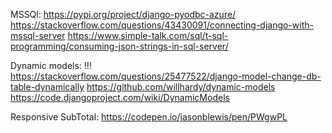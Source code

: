 MSSQl:
https://pypi.org/project/django-pyodbc-azure/
https://stackoverflow.com/questions/43430091/connecting-django-with-mssql-server
https://www.simple-talk.com/sql/t-sql-programming/consuming-json-strings-in-sql-server/

Dynamic models:
!!! https://stackoverflow.com/questions/25477522/django-model-change-db-table-dynamically
https://github.com/willhardy/dynamic-models
https://code.djangoproject.com/wiki/DynamicModels

Responsive SubTotal:
https://codepen.io/jasonblewis/pen/PWgwPL